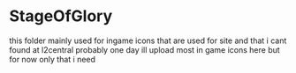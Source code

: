 # StageOfGlory
this folder mainly used for ingame icons that are used for site and that i cant found at l2central
probably one day ill upload most in game icons here
but for now only that i need
